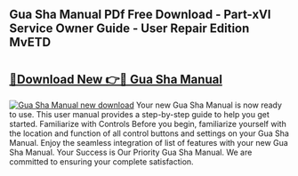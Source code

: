 ## Gua Sha Manual PDf Free Download - Part-xVl Service Owner Guide - User Repair Edition MvETD

# <h2><a href="http://cf2460.oget.top/?id=Gua+Sha+Manual">🔗Download New 👉🔴 Gua Sha Manual</a></h2>

[![Gua Sha Manual new download](https://i.imgur.com/5g1atiW.png)](http://cf2460.oget.top/?id=Gua+Sha+Manual)
Your new Gua Sha Manual is now ready to use. This user manual provides a step-by-step guide to help you get started. Familiarize with Controls Before you begin, familiarize yourself with the location and function of all control buttons and settings on your Gua Sha Manual. Enjoy the seamless integration of list of features with your new Gua Sha Manual. Your Success is Our Priority Gua Sha Manual. We are committed to ensuring your complete satisfaction.
